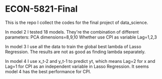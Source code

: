 # ECON-5821-Final

This is the repo I collect the codes for the final project of data_science.

In model 2 I tested 18 models. They're the combination of different parameters:
PCA dimensions=8,9,10
Whether use CPI as variable
Lag=1,2,3

In model 3 I use all the data to train the global best lambda of Lasso Regression. The results are not as good as finding lambda separately.

In model 4 I use x_t-2 and y_t-1 to predict yt, which means Lag=2 for x and Lag=1 for CPI as an independent variable in Lasso Regression.
It seems model 4 has the best performance for CPI.

